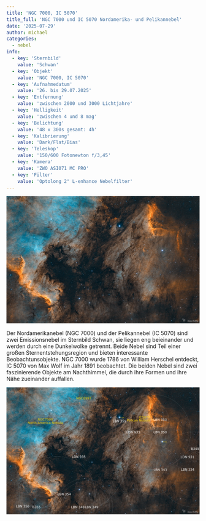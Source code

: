 ```yaml
---
title: 'NGC 7000, IC 5070'
title_full: 'NGC 7000 und IC 5070 Nordamerika- und Pelikannebel'
date: '2025-07-29'
author: michael
categories:
  - nebel
info:
  - key: 'Sternbild'
    value: 'Schwan'
  - key: 'Objekt'
    value: 'NGC 7000, IC 5070'
  - key: 'Aufnahmedatum'
    value: '26. bis 29.07.2025'
  - key: 'Entfernung'
    value: 'zwischen 2000 und 3000 Lichtjahre' 
  - key: 'Helligkeit'
    value: 'zwischen 4 und 8 mag'
  - key: 'Belichtung'
    value: '48 x 300s gesamt: 4h'
  - key: 'Kalibrierung'
    value: 'Dark/Flat/Bias'
  - key: 'Teleskop'
    value: '150/600 Fotonewton f/3,45'
  - key: 'Kamera'
    value: 'ZWO ASI071 MC PRO'
  - key: 'Filter'
    value: 'Optolong 2" L-enhance Nebelfilter'
---
```


![NGC-7000](header.jpg 'NGC-7000')

Der Nordamerikanebel (NGC 7000) und der Pelikannebel (IC 5070) sind zwei Emissionsnebel im Sternbild Schwan,
sie liegen eng beieinander und werden durch eine Dunkelwolke getrennt.
Beide Nebel sind Teil einer großen Sternentstehungsregion und bieten interessante Beobachtunsobjekte.
NGC 7000 wurde 1786 von William Herschel entdeckt, IC 5070 von Max Wolf im Jahr 1891 beobachtet.
Die beiden Nebel sind zwei faszinierende Objekte am Nachthimmel, die durch ihre Formen und ihre Nähe zueinander auffallen. 

![NGC-7000](NGC7000_IC5070_Annotated.jpg 'NGC-7000')
